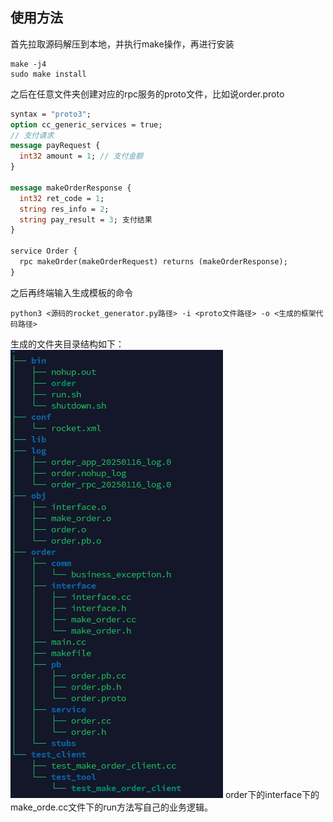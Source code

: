 ## 使用方法
首先拉取源码解压到本地，并执行make操作，再进行安装
```shell
make -j4
sudo make install
```
之后在任意文件夹创建对应的rpc服务的proto文件，比如说order.proto
```proto
syntax = "proto3";
option cc_generic_services = true;
// 支付请求
message payRequest {
  int32 amount = 1; // 支付金额
}

message makeOrderResponse {
  int32 ret_code = 1;
  string res_info = 2;
  string pay_result = 3; 支付结果
}

service Order {
  rpc makeOrder(makeOrderRequest) returns (makeOrderResponse);
}
```
之后再终端输入生成模板的命令
```shell
python3 <源码的rocket_generator.py路径> -i <proto文件路径> -o <生成的框架代码路径>
```
生成的文件夹目录结构如下：
![alt text](image.png)
order下的interface下的make_orde.cc文件下的run方法写自己的业务逻辑。
